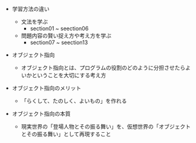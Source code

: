 - 学習方法の違い
    - 文法を学ぶ
        - section01 ~ seection06
    - 問題内容の賢い捉え方や考え方を学ぶ
        - section07 ~ seection13

- オブジェクト指向
    - オブジェクト指向とは、プログラムの役割のどのように分担させたらよいかということを大切にする考え方

- オブジェクト指向のメリット
    - 「らくして、たのしく、よいもの」を作れる

- オブジェクト指向の本質
    - 現実世界の「登場人物とその振る舞い」を、仮想世界の「オブジェクトとその振る舞い」として再現すること